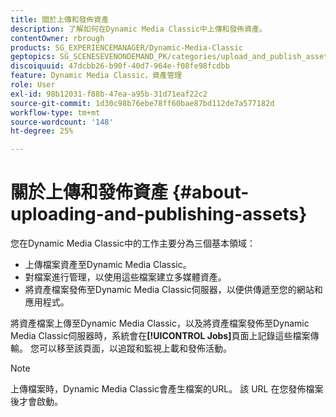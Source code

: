 ```yaml
---
title: 關於上傳和發佈資產
description: 了解如何在Dynamic Media Classic中上傳和發佈資產。
contentOwner: rbrough
products: SG_EXPERIENCEMANAGER/Dynamic-Media-Classic
geptopics: SG_SCENESEVENONDEMAND_PK/categories/upload_and_publish_assets
discoiquuid: 47dcbb26-b90f-40d7-964e-f08fe98fcdbb
feature: Dynamic Media Classic，資產管理
role: User
exl-id: 98b12031-f88b-47ea-a95b-31d71eaf22c2
source-git-commit: 1d30c98b76ebe78ff60bae87bd112de7a577182d
workflow-type: tm+mt
source-wordcount: '148'
ht-degree: 25%

---
```


# 關於上傳和發佈資產 {#about-uploading-and-publishing-assets}

您在Dynamic Media Classic中的工作主要分為三個基本領域：

* 上傳檔案資產至Dynamic Media Classic。
* 對檔案進行管理，以使用這些檔案建立多媒體資產。
* 將資產檔案發佈至Dynamic Media Classic伺服器，以便供傳遞至您的網站和應用程式。

將資產檔案上傳至Dynamic Media Classic，以及將資產檔案發佈至Dynamic Media Classic伺服器時，系統會在&#x200B;**[!UICONTROL Jobs]**&#x200B;頁面上記錄這些檔案傳輸。 您可以移至該頁面，以追蹤和監視上載和發佈活動。

>[!NOTE]
>
>上傳檔案時，Dynamic Media Classic會產生檔案的URL。 該 URL 在您發佈檔案後才會啟動。

<!-- >[!NOTE]
>
>A new Instant Publish feature was made available shortly after the release of Dynamic Media Classic 6.0. This feature, which publishes assets immediately with one step, is being rolled out gradually, replacing the **[!UICONTROL Mark for Publish]** functionality. Some users will continue to see the current interface and functionality for a while, until they are included in the rollout. In addition, some assets will continue to use the “Mark for Publish” process for a while after the rollout. -->
